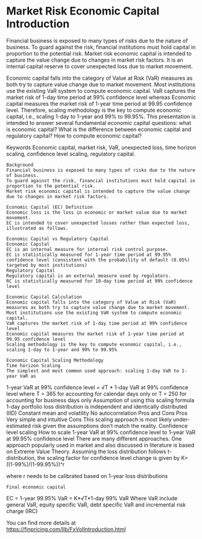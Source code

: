 # Market Risk Economic Capital Introduction

Financial business is exposed to many types of risks due to the nature of business. To guard against the risk, financial institutions must hold capital in proportion to the potential risk. Market risk economic capital is intended to capture the value change due to changes in market risk factors. It is an internal capital reserve to cover unexpected loss due to market movement. 

Economic capital falls into the category of Value at Risk (VaR) measures as both try to capture value change due to market movement. Most institutions use the existing VaR system to compute economic capital. VaR captures the market risk of 1-day time period at 99% confidence level whereas Economic capital measures the market risk of 1-year time period at 99.95 confidence level. Therefore, scaling methodology is the key to compute economic capital, i.e., scaling 1-day to 1-year and 99% to 99.95%. This presentation is intended to answer several fundamental economic capital questions: what is economic capital? What is the difference between economic capital and regulatory capital? How to compute economic capital? 

Keywords
Economic capital, market risk, VaR, unexpected loss, time horizon scaling, confidence level scaling, regulatory capital.


	Background
	Financial business is exposed to many types of risks due to the nature of business.
	To guard against the risk, financial institutions must hold capital in proportion to the potential risk.
	Market risk economic capital is intended to capture the value change due to changes in market risk factors.

	Economic Capital (EC) Definition
	Economic loss is the loss in economic or market value due to market movement.
	EC is intended to cover unexpected losses rather than expected loss, illustrated as follows.

	Economic Capital vs Regulatory Capital
	Economic Capital
	EC is an internal measure for internal risk control purpose.
	EC is statistically measured for 1-year time period at 99.95% confidence level (consistent with the probability of default (0.05%) targeted by most institutions)
	Regulatory Capital
	Regulatory capital is an external measure used by regulators.
	RC is statistically measured for 10-day time period at 99% confidence level

	Economic Capital Calculation
	Economic capital falls into the category of Value at Risk (VaR) measures as both try to capture value change due to market movement.
	Most institutions use the existing VaR system to compute economic capital.
	VaR captures the market risk of 1-day time period at 99% confidence level
	Economic capital measures the market risk of 1-year time period at 99.95 confidence level
	Scaling methodology is the key to compute economic capital, i.e., scaling 1-day to 1-year and 99% to 99.95%

	Economic Capital Scaling Methodology
	Time horizon Scaling
	The simplest and most common used approach: scaling 1-day VaR to 1-year VaR as
1-year VaR at 99% confidence level = √T * 1-day VaR at 99% confidence level
where T = 365 for accounting for calendar days only or T = 250 for accounting for business days only
	Assumption of using this scaling formula
	1-day portfolio loss distribution is independent and identically distributed (IID)
	Constant mean and volatility
	No autocorrelation
	Pros and Cons
	Pros
Very simple and intuitive
	Cons
This scaling approach is most likely under-estimated risk given the assumptions don’t match the reality.
	Confidence level scaling
	How to scale 1-year VaR at 99% confidence level to 1-year VaR at 99.95% confidence level
	There are many different approaches.
	One approach popularly used in market and also discussed in literature is based on Extreme Value Theory.
	Assuming the loss distribution follows t-distribution, the scaling factor for confidence level change is given by
K=((1-99%)/(1-99.95%))^r

where r needs to be calibrated based on 1-year loss distributions

	Final economic capital
EC = 1-year 99.95% VaR = K*√T*1-day 99% VaR
Where VaR include general VaR, equity specific VaR, debt specific VaR and incremental risk charge (IRC)



You can find more details at
https://finpricing.com/lib/FxVolIntroduction.html
